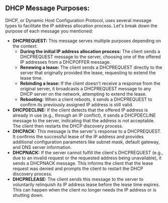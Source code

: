 ## DHCP Message Purposes:

DHCP, or Dynamic Host Configuration Protocol, uses several message types to facilitate the IP address allocation process. Let's break down the purpose of each message you mentioned:

* **DHCPREQUEST:** This message serves multiple purposes depending on the context:
    * **During the initial IP address allocation process:**  The client sends a DHCPREQUEST message to the server, choosing one of the offered IP addresses from a DHCPOFFER message. 
    * **Renewing a lease:** The client sends a DHCPREQUEST directly to the server that originally provided the lease, requesting to extend the lease time.
    * **Rebinding a lease:** If the client doesn't receive a response from the original server, it broadcasts a DHCPREQUEST message to any DHCP server on the network, attempting to extend the lease.
    * **Rebooting:** When a client reboots, it sends a DHCPREQUEST to confirm its previously assigned IP address is still valid. 
* **DHCPDECLINE:** If the client detects that the offered IP address is already in use (e.g., through an IP conflict), it sends a DHCPDECLINE message to the server, indicating that the address is not acceptable. The client then restarts the DHCP discovery process.
* **DHCPACK:** This message is the server's response to a DHCPREQUEST. It confirms the successful lease of the IP address and provides additional configuration parameters like subnet mask, default gateway, and DNS server information. 
* **DHCPNACK:** If the server cannot fulfill the client's DHCPREQUEST (e.g., due to an invalid request or the requested address being unavailable), it sends a DHCPNACK message. This informs the client that the lease request was denied and prompts the client to restart the DHCP discovery process.
* **DHCPRELEASE:** The client sends this message to the server to voluntarily relinquish its IP address lease before the lease time expires. This can happen when the client no longer needs the IP address or is shutting down. 

